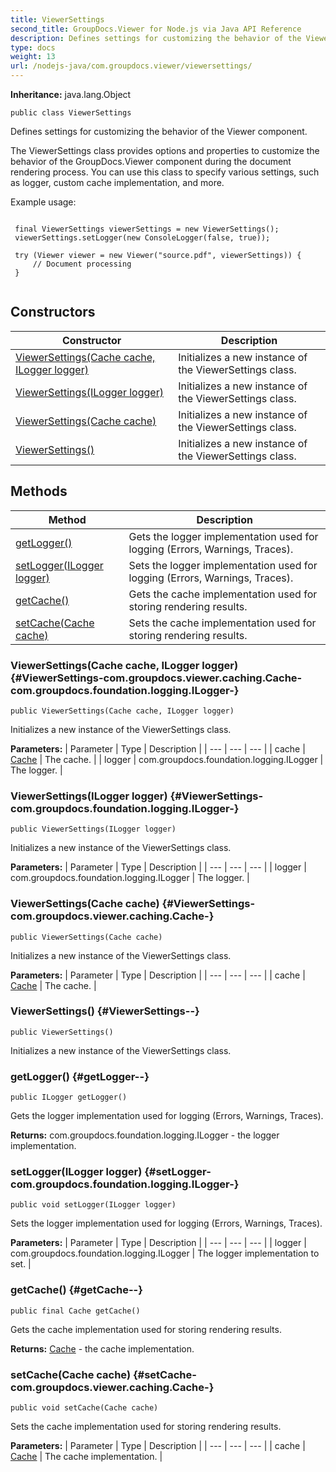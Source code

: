 ```yaml
---
title: ViewerSettings
second_title: GroupDocs.Viewer for Node.js via Java API Reference
description: Defines settings for customizing the behavior of the Viewer component.
type: docs
weight: 13
url: /nodejs-java/com.groupdocs.viewer/viewersettings/
---
```

**Inheritance:**
java.lang.Object
```
public class ViewerSettings
```

Defines settings for customizing the behavior of the Viewer component.

The ViewerSettings class provides options and properties to customize the behavior of the GroupDocs.Viewer component during the document rendering process. You can use this class to specify various settings, such as logger, custom cache implementation, and more.

Example usage:

```

 final ViewerSettings viewerSettings = new ViewerSettings();
 viewerSettings.setLogger(new ConsoleLogger(false, true));

 try (Viewer viewer = new Viewer("source.pdf", viewerSettings)) {
     // Document processing
 }
 
```
## Constructors

| Constructor | Description |
| --- | --- |
| [ViewerSettings(Cache cache, ILogger logger)](#ViewerSettings-com.groupdocs.viewer.caching.Cache-com.groupdocs.foundation.logging.ILogger-) | Initializes a new instance of the  ViewerSettings  class. |
| [ViewerSettings(ILogger logger)](#ViewerSettings-com.groupdocs.foundation.logging.ILogger-) | Initializes a new instance of the  ViewerSettings  class. |
| [ViewerSettings(Cache cache)](#ViewerSettings-com.groupdocs.viewer.caching.Cache-) | Initializes a new instance of the  ViewerSettings  class. |
| [ViewerSettings()](#ViewerSettings--) | Initializes a new instance of the  ViewerSettings  class. |
## Methods

| Method | Description |
| --- | --- |
| [getLogger()](#getLogger--) | Gets the logger implementation used for logging (Errors, Warnings, Traces). |
| [setLogger(ILogger logger)](#setLogger-com.groupdocs.foundation.logging.ILogger-) | Sets the logger implementation used for logging (Errors, Warnings, Traces). |
| [getCache()](#getCache--) | Gets the cache implementation used for storing rendering results. |
| [setCache(Cache cache)](#setCache-com.groupdocs.viewer.caching.Cache-) | Sets the cache implementation used for storing rendering results. |
### ViewerSettings(Cache cache, ILogger logger) {#ViewerSettings-com.groupdocs.viewer.caching.Cache-com.groupdocs.foundation.logging.ILogger-}
```
public ViewerSettings(Cache cache, ILogger logger)
```


Initializes a new instance of the  ViewerSettings  class.

**Parameters:**
| Parameter | Type | Description |
| --- | --- | --- |
| cache | [Cache](../../com.groupdocs.viewer.caching/cache) | The cache. |
| logger | com.groupdocs.foundation.logging.ILogger | The logger. |

### ViewerSettings(ILogger logger) {#ViewerSettings-com.groupdocs.foundation.logging.ILogger-}
```
public ViewerSettings(ILogger logger)
```


Initializes a new instance of the  ViewerSettings  class.

**Parameters:**
| Parameter | Type | Description |
| --- | --- | --- |
| logger | com.groupdocs.foundation.logging.ILogger | The logger. |

### ViewerSettings(Cache cache) {#ViewerSettings-com.groupdocs.viewer.caching.Cache-}
```
public ViewerSettings(Cache cache)
```


Initializes a new instance of the  ViewerSettings  class.

**Parameters:**
| Parameter | Type | Description |
| --- | --- | --- |
| cache | [Cache](../../com.groupdocs.viewer.caching/cache) | The cache. |

### ViewerSettings() {#ViewerSettings--}
```
public ViewerSettings()
```


Initializes a new instance of the  ViewerSettings  class.

### getLogger() {#getLogger--}
```
public ILogger getLogger()
```


Gets the logger implementation used for logging (Errors, Warnings, Traces).

**Returns:**
com.groupdocs.foundation.logging.ILogger - the logger implementation.
### setLogger(ILogger logger) {#setLogger-com.groupdocs.foundation.logging.ILogger-}
```
public void setLogger(ILogger logger)
```


Sets the logger implementation used for logging (Errors, Warnings, Traces).

**Parameters:**
| Parameter | Type | Description |
| --- | --- | --- |
| logger | com.groupdocs.foundation.logging.ILogger | The logger implementation to set. |

### getCache() {#getCache--}
```
public final Cache getCache()
```


Gets the cache implementation used for storing rendering results.

**Returns:**
[Cache](../../com.groupdocs.viewer.caching/cache) - the cache implementation.
### setCache(Cache cache) {#setCache-com.groupdocs.viewer.caching.Cache-}
```
public void setCache(Cache cache)
```


Sets the cache implementation used for storing rendering results.

**Parameters:**
| Parameter | Type | Description |
| --- | --- | --- |
| cache | [Cache](../../com.groupdocs.viewer.caching/cache) | The cache implementation. |

